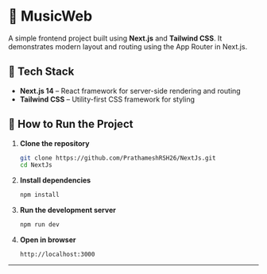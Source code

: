 # 🎵 MusicWeb

A simple frontend project built using **Next.js** and **Tailwind CSS**. It demonstrates modern layout and routing using the App Router in Next.js.

## 🔧 Tech Stack

- **Next.js 14** – React framework for server-side rendering and routing
- **Tailwind CSS** – Utility-first CSS framework for styling

## 🚀 How to Run the Project

1. **Clone the repository**
   ```bash
   git clone https://github.com/PrathameshRSH26/NextJs.git
   cd NextJs
   ```

2. **Install dependencies**
   ```bash
   npm install
   ```

3. **Run the development server**
   ```bash
   npm run dev
   ```

4. **Open in browser**
   ```
   http://localhost:3000
   ```

---
